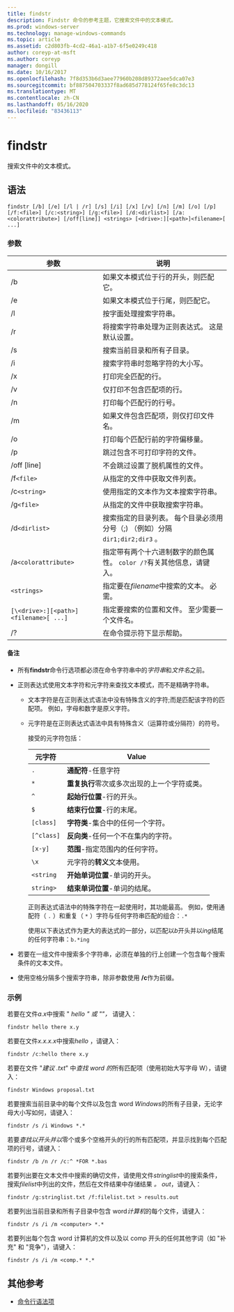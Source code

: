```yaml
---
title: findstr
description: Findstr 命令的参考主题，它搜索文件中的文本模式。
ms.prod: windows-server
ms.technology: manage-windows-commands
ms.topic: article
ms.assetid: c2d803fb-4cd2-46a1-a1b7-6f5e0249c418
author: coreyp-at-msft
ms.author: coreyp
manager: dongill
ms.date: 10/16/2017
ms.openlocfilehash: 7f8d353b6d3aee77960b208d89372aee5dca07e3
ms.sourcegitcommit: bf887504703337f8ad685d778124f65fe8c3dc13
ms.translationtype: MT
ms.contentlocale: zh-CN
ms.lasthandoff: 05/16/2020
ms.locfileid: "83436113"
---
```

# <a name="findstr"></a>findstr

搜索文件中的文本模式。

## <a name="syntax"></a>语法

```
findstr [/b] [/e] [/l | /r] [/s] [/i] [/x] [/v] [/n] [/m] [/o] [/p] [/f:<file>] [/c:<string>] [/g:<file>] [/d:<dirlist>] [/a:<colorattribute>] [/off[line]] <strings> [<drive>:][<path>]<filename>[ ...]
```

### <a name="parameters"></a>参数

| 参数 | 说明 |
| --------- | ----------- |
| /b | 如果文本模式位于行的开头，则匹配它。 |
| /e | 如果文本模式位于行尾，则匹配它。 |
| /l | 按字面处理搜索字符串。 |
| /r | 将搜索字符串处理为正则表达式。 这是默认设置。 |
| /s | 搜索当前目录和所有子目录。 |
| /i | 搜索字符串时忽略字符的大小写。 |
| /x | 打印完全匹配的行。 |
| /v | 仅打印不包含匹配项的行。 |
| /n | 打印每个匹配行的行号。 |
| /m | 如果文件包含匹配项，则仅打印文件名。 |
| /o | 打印每个匹配行前的字符偏移量。 |
| /p | 跳过包含不可打印字符的文件。 |
| /off [line] | 不会跳过设置了脱机属性的文件。 |
| /f`<file>` | 从指定的文件中获取文件列表。 |
| /c`<string>` | 使用指定的文本作为文本搜索字符串。 |
| /g`<file>` | 从指定的文件中获取搜索字符串。 |
| /d`<dirlist>` | 搜索指定的目录列表。 每个目录必须用分号（;) （例如）分隔 `dir1;dir2;dir3` 。 |
| /a`<colorattribute>` | 指定带有两个十六进制数字的颜色属性。 `color /?`有关其他信息，请键入。 |
| `<strings>` | 指定要在*filename*中搜索的文本。 必需。 |
| `[\<drive>:][<path>]<filename>[ ...]` | 指定要搜索的位置和文件。 至少需要一个文件名。 |
| /? | 在命令提示符下显示帮助。 |

#### <a name="remarks"></a>备注

- 所有**findstr**命令行选项都必须在命令字符串中的*字符串*和*文件名*之前。

- 正则表达式使用文本字符和元字符来查找文本模式，而不是精确字符串。

  - 文本字符是在正则表达式语法中没有特殊含义的字符;而是匹配该字符的匹配项。 例如，字母和数字是原义字符。

  - 元字符是在正则表达式语法中具有特殊含义（运算符或分隔符）的符号。

    接受的元字符包括：

    | 元字符 | Value |
    | -------------- | ----- |
    | `.` | **通配符**-任意字符 |
    | `*` | **重复执行**零次或多次出现的上一个字符或类。 |
    | `^` | **起始行位置**-行的开头。 |
    | `$` | **结束行位置**-行的末尾。 |
    | `[class]` | **字符类**-集合中的任何一个字符。 |
    | `[^class]` | **反向类**-任何一个不在集内的字符。 |
    | `[x-y]` | **范围**-指定范围内的任何字符。 |
    | `\x` | 元字符的**转义**文本使用。 |
    | `<string` | **开始单词位置**-单词的开头。 |
    | `string>` | **结束单词位置**-单词的结尾。 |

    正则表达式语法中的特殊字符在一起使用时，其功能最高。 例如，使用通配符（ `.` ）和重复（ `*` ）字符与任何字符串匹配的组合：`.*`

    使用以下表达式作为更大的表达式的一部分，以匹配以*b*开头并以*ing*结尾的任何字符串：`b.*ing`

- 若要在一组文件中搜索多个字符串，必须在单独的行上创建一个包含每个搜索条件的文本文件。

- 使用空格分隔多个搜索字符串，除非参数使用 **/c**作为前缀。

### <a name="examples"></a>示例

若要在文件*a.x*中搜索 " *hello* *" 或 ""，* 请键入：

```
findstr hello there x.y
```

若要在文件*x.x.x.x*中搜索*hello* ，请键入：

```
findstr /c:hello there x.y
```

若要在文件 "*建议 .txt*" 中*查找 word 的*所有匹配项（使用初始大写字母 W），请键入：

```
findstr Windows proposal.txt
```

若要搜索当前目录中的每个文件以及包含 word *Windows*的所有子目录，无论字母大小写如何，请键入：

```
findstr /s /i Windows *.*
```

若要*查找以开头并以*零个或多个空格开头的行的所有匹配项，并显示找到每个匹配项的行号，请键入：

```
findstr /b /n /r /c:^ *FOR *.bas
```

若要列出要在文本文件中搜索的确切文件，请使用文件*stringlist*中的搜索条件，搜索*filelist*中列出的文件，然后在文件结果中存储结果 *。 out*，请键入：

```
findstr /g:stringlist.txt /f:filelist.txt > results.out
```

若要列出当前目录和所有子目录中包含 word*计算机*的每个文件，请键入：

```
findstr /s /i /m <computer> *.*
```

若要列出每个包含 word 计算机的文件以及以 comp 开头的任何其他字词（如 "补充" 和 "竞争"），请键入：

```
findstr /s /i /m <comp.* *.*
```

## <a name="additional-references"></a>其他参考

- [命令行语法项](command-line-syntax-key.md)